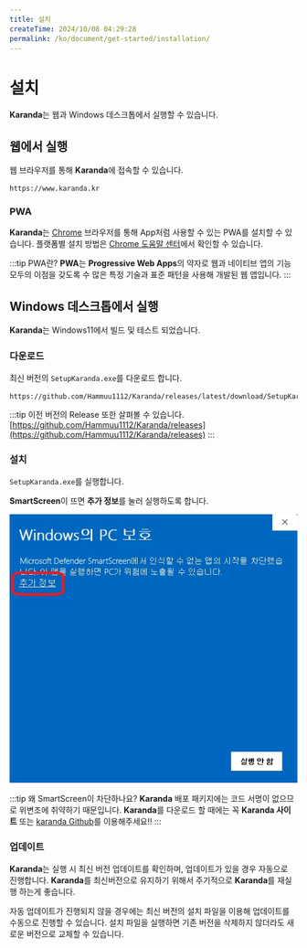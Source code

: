 ```yaml
---
title: 설치
createTime: 2024/10/08 04:29:28
permalink: /ko/document/get-started/installation/
---
```

# 설치
**Karanda**는 웹과 Windows 데스크톱에서 실행할 수 있습니다.

## 웹에서 실행
웹 브라우저를 통해 **Karanda**에 접속할 수 있습니다.

```txt:no-line-numbers
https://www.karanda.kr
```

<LinkCard title="Karanda" href="https://www.karanda.kr" description="https://www.karanda.kr" />

### PWA
**Karanda**는 [Chrome](https://www.google.com/intl/ko_kr/chrome/) 브라우저를 통해 App처럼 사용할 수 있는 PWA를 설치할 수 있습니다. 플랫폼별 설치 방법은 [Chrome 도움말 센터](https://support.google.com/chrome/answer/9658361)에서 확인할 수 있습니다.

:::tip PWA란?
**PWA**는 **Progressive Web Apps**의 약자로 웹과 네이티브 앱의 기능 모두의 이점을 갖도록 수 많은 특정 기술과 표준 패턴을 사용해 개발된 웹 앱입니다.
:::

## Windows 데스크톱에서 실행
**Karanda**는 Windows11에서 빌드 및 테스트 되었습니다.

### 다운로드
최신 버전의 `SetupKaranda.exe`를 다운로드 합니다.

```txt:no-line-numbers
https://github.com/Hammuu1112/Karanda/releases/latest/download/SetupKaranda.exe
```

<LinkCard icon="line-md:download-outline-loop" title="SetupKaranda.exe" href="https://github.com/Hammuu1112/Karanda/releases/latest/download/SetupKaranda.exe" description="https://github.com/Hammuu1112/Karanda/releases/latest/download/SetupKaranda.exe" />

:::tip
이전 버전의 Release 또한 살펴볼 수 있습니다.
[https://github.com/Hammuu1112/Karanda/releases](https://github.com/Hammuu1112/Karanda/releases)
:::

### 설치
`SetupKaranda.exe`를 실행합니다.

**SmartScreen**이 뜨면 **추가 정보**를 눌러 실행하도록 합니다.

![./smart_screen.jpg](./smart_screen.jpg)

:::tip 왜 SmartScreen이 차단하나요?
**Karanda** 배포 패키지에는 코드 서명이 없으므로 위변조에 취약하기 때문입니다. 
**Karanda**를 다운로드 할 때에는 꼭 **Karanda 사이트** 또는 [karanda Github](https://github.com/Hammuu1112/Karanda)를 이용해주세요!!
:::

### 업데이트
**Karanda**는 실행 시 최신 버전 업데이트를 확인하며, 업데이트가 있을 경우 자동으로 진행합니다. **Karanda**를 최신버전으로 유지하기 위해서 주기적으로 **Karanda**를 재실행 하는게 좋습니다.

자동 업데이트가 진행되지 않을 경우에는 최신 버전의 설치 파일을 이용해 업데이트를 수동으로 진행할 수 있습니다.
설치 파일을 실행하면 기존 버전을 삭제하지 않더라도 새로운 버전으로 교체할 수 있습니다.

